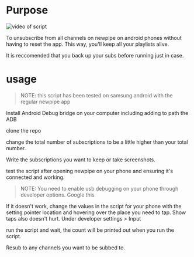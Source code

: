 # Purpose

![video of script](./vid.gif)

To unsubscribe from all channels on newpipe on android phones without having to reset the app. This way, you'll keep all your playlists alive.

It is reccomended that you back up your subs before running just in case.

# usage

> NOTE:
> this script has been tested on samsung android with the regular newpipe app

Install Android Debug bridge on your computer including adding to path the ADB 

clone the repo

change the total number of subscriptions to be a little higher than your total number.

Write the subscriptions you want to keep or take screenshots.

test the script after opening newpipe on your phone and ensuring it's connected and working. 

> NOTE:
> You need to enable usb debugging on your phone through developer options. Google this

If it doesn't work, change the values in the script for your phone with the setting pointer location and hovering over the place you need to tap. Show taps also doesn't hurt. Under developer settings > Input

run the script and wait, the count will be printed out when you run the script.

Resub to any channels you want to be subbed to. 